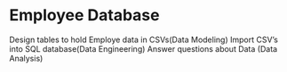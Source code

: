 # Employee Database
Design tables to hold Employe data in CSVs(Data Modeling)
Import CSV’s into SQL database(Data Engineering)
Answer questions about Data (Data Analysis)



